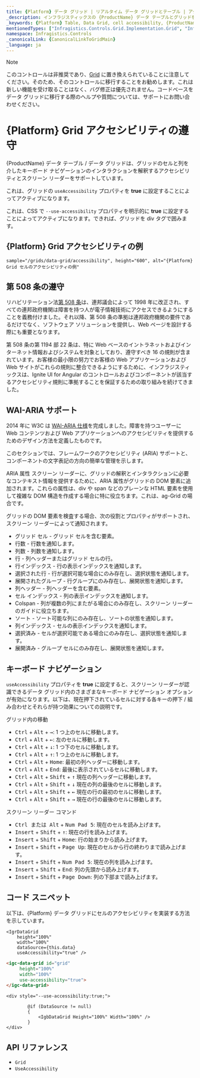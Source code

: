 ```yaml
---
title: {Platform} データ グリッド | リアルタイム データ グリッドとテーブル | アクセシビリティの遵守 | インフラジスティックス
_description: インフラジスティックスの {ProductName} データ テーブルとグリッドを使用して、スクリーン リーダーがグリッドのセルと列を介して「話す」キーボード ナビゲーションのインタラクションを読み取ることができるアクセシビリティ機能をサポートします。{ProductName} テーブルのチュートリアルをご覧ください!
_keywords: {Platform} Table, Data Grid, cell accessibility, {ProductName}, Infragistics, {Platform} テーブル, データ グリッド, セルのアクセシビリティ, インフラジスティックス
mentionedTypes: ["Infragistics.Controls.Grid.Implementation.Grid", "Infragistics.Controls.Grid.Implementation.Column"]
namespace: Infragistics.Controls
_canonicalLink: {CanonicalLinkToGridMain}
_language: ja
---
```


<!-- Blazor, WebComponents -->

> [!Note]
このコントロールは非推奨であり、[Grid](../data-grid.md) に置き換えられていることに注意してください。そのため、そのコントロールに移行することをお勧めします。これは新しい機能を受け取ることはなく、バグ修正は優先されません。コードベースをデータ グリッドに移行する際のヘルプや質問については、サポートにお問い合わせください。

<!-- end: Blazor, WebComponents -->

# {Platform} Grid アクセシビリティの遵守

{ProductName} データ テーブル / データ グリッドは、グリッドのセルと列を介したキーボード ナビゲーションのインタラクションを解釈するアクセシビリティとスクリーン リーダーをサポートしています。

<!-- React, WebComponents -->
これは、グリッドの `useAccessibility` プロパティを **true** に設定することによってアクティブになります。
<!-- end: React, WebComponents -->

<!-- Blazor -->
これは、CSS で `--use-accessibility` プロパティを明示的に **true** に設定することによってアクティブになります。できれば、グリッドを div タグで囲みます。
<!-- end: Blazor -->

## {Platform} Grid アクセシビリティの例


`sample="/grids/data-grid/accessibility", height="600", alt="{Platform} Grid セルのアクセシビリティの例"`



<div class="divider--half"></div>

## 第 508 条の遵守
リハビリテーション法<a href="https://www.section508.gov/" target="_blank">第 508 条</a>は、連邦議会によって 1998 年に改正され、すべての連邦政府機関は障害を持つ人が電子情報技術にアクセスできるようにすることを義務付けました。それ以降、第 508 条の準拠は連邦政府機関の要件であるだけでなく、ソフトウェア ソリューションを提供し、Web ページを設計する際にも重要となります。

第 508 条の第 1194 部 22 条は、特に Web ベースのイントラネットおよびインターネット情報およびシステムを対象としており、遵守すべき 16 の規則が含まれています。お客様の最小限の努力でお客様の Web アプリケーションおよび Web サイトがこれらの規則に整合できるようにするために、インフラジスティックスは、Ignite UI for Angular のコントロールおよびコンポーネントが該当するアクセシビリティ規則に準拠することを保証するための取り組みを続けてきました。

## WAI-ARIA サポート
2014 年に W3C は <a href="https://www.w3.org/TR/wai-aria/" target="_blank">WAI-ARIA 仕様</a>を完成しました。障害を持つユーザーに Web コンテンツおよび Web アプリケーションへのアクセシビリティを提供するためのデザイン方法を定義したものです。

このセクションでは、フレームワークのアクセシビリティ (ARIA) サポートと、コンポーネントの文字表記の方向の簡単な管理を示します。

ARIA 属性
スクリーン リーダーに、グリッドの解釈とインタラクションに必要なコンテキスト情報を提供するために、ARIA 属性がグリッドの DOM 要素に追加されます。これらの属性は、div や span などのプレーンな HTML 要素を使用して複雑な DOM 構造を作成する場合に特に役立ちます。これは、ag-Grid の場合です。

グリッドの DOM 要素を検査する場合、次の役割とプロパティがサポートされ、スクリーン リーダーによって通知されます。

- グリッド セル - グリッド セルを含む要素。
- 行数 - 行数を通知します。
- 列数 - 列数を通知します。
- 行 - 列ヘッダーまたはグリッド セルの行。
- 行インデックス - 行の表示インデックスを通知します。
- 選択された行 - 行が選択可能な場合にのみ存在し、選択状態を通知します。
- 展開されたグループ - 行グループにのみ存在し、展開状態を通知します。
- 列ヘッダー - 列ヘッダーを含む要素。
- セル インデックス - 列の表示インデックスを通知します。
- Colspan - 列が複数の列にまたがる場合にのみ存在し、スクリーン リーダーのガイドに役立ちます。
- ソート - ソート可能な列にのみ存在し、ソートの状態を通知します。
- 列インデックス - セルの表示インデックスを通知します。
- 選択済み - セルが選択可能である場合にのみ存在し、選択状態を通知します。
- 展開済み - グループ セルにのみ存在し、展開状態を通知します。

## キーボード ナビゲーション

`useAccessibility` プロパティを **true** に設定すると、スクリーン リーダーが認識できるデータ グリッド内のさまざまなキーボード ナビゲーション オプションが有効になります。以下は、現在押下されているセルに対する各キーの押下 / 組み合わせとそれらが持つ効果についての説明です。

グリッド内の移動

- <kbd>Ctrl</kbd> + <kbd>Alt</kbd> + <kbd>→</kbd>: 1 つ上のセルに移動します。
- <kbd>Ctrl</kbd> + <kbd>Alt</kbd> + <kbd>←</kbd>: 左のセルに移動します。
- <kbd>Ctrl</kbd> + <kbd>Alt</kbd> + <kbd>↓</kbd>: 1 つ下のセルに移動します。
- <kbd>Ctrl</kbd> + <kbd>Alt</kbd> + <kbd>↑</kbd>: 1 つ上のセルに移動します。
- <kbd>Ctrl</kbd> + <kbd>Alt</kbd> + <kbd>Home</kbd>: 最初の列ヘッダーに移動します。
- <kbd>Ctrl</kbd> + <kbd>Alt</kbd> + <kbd>End</kbd>: 最後に表示されているセルに移動します。
- <kbd>Ctrl</kbd> + <kbd>Alt</kbd> + <kbd>Shift</kbd> + <kbd>↑</kbd> 現在の列ヘッダーに移動します。
- <kbd>Ctrl</kbd> + <kbd>Alt</kbd> + <kbd>Shift</kbd> + <kbd>↓</kbd> 現在の列の最後のセルに移動します。
- <kbd>Ctrl</kbd> + <kbd>Alt</kbd> + <kbd>Shift</kbd> + <kbd>←</kbd> 現在の行の最初のセルに移動します。
- <kbd>Ctrl</kbd> + <kbd>Alt</kbd> + <kbd>Shift</kbd> + <kbd>→</kbd> 現在の行の最後のセルに移動します。

スクリーン リーダー コマンド

- <kbd>Ctrl または Alt</kbd> + <kbd>Num Pad 5</kbd>: 現在のセルを読み上げます。
- <kbd>Insert</kbd> + <kbd>Shift</kbd> + <kbd>↑</kbd>: 現在の行を読み上げます。
- <kbd>Insert</kbd> + <kbd>Shift</kbd> + <kbd>Home</kbd>: 行の始まりから読み上げます。
- <kbd>Insert</kbd> + <kbd>Shift</kbd> + <kbd>Page Up</kbd>: 現在のセルから行の終わりまで読み上げます。
- <kbd>Insert</kbd> + <kbd>Shift</kbd> + <kbd>Num Pad 5</kbd>: 現在の列を読み上げます。
- <kbd>Insert</kbd> + <kbd>Shift</kbd> + <kbd>End</kbd>: 列の先頭から読み上げます。
- <kbd>Insert</kbd> + <kbd>Shift</kbd> + <kbd>Page Down</kbd>: 列の下部まで読み上げます。

## コード スニペット

以下は、{Platform} データ グリッドにセルのアクセシビリティを実装する方法を示しています。

```tsx
<IgrDataGrid
    height="100%"
    width="100%"
    dataSource={this.data}
    useAccessibility="true" />
```

```html
<igc-data-grid id="grid"
     height="100%"
     width="100%"
     use-accessibility="true">
</igc-data-grid>
```

```razor
<div style="--use-accessibility:true;">

        @if (DataSource != null)
        {
            <IgbDataGrid Height="100%" Width="100%" />
        }
</div>
```

## API リファレンス

 - `Grid`
 - `UseAccessibility`